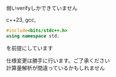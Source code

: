弱いverifyしかできていません

c++23, gcc,
```cpp
#include<bits/stdc++.h>
using namespace std;
```
を前提にしています  
  
仕様変更は勝手に行います。ご了承ください  
計算量解析が間違っているかもしれません
